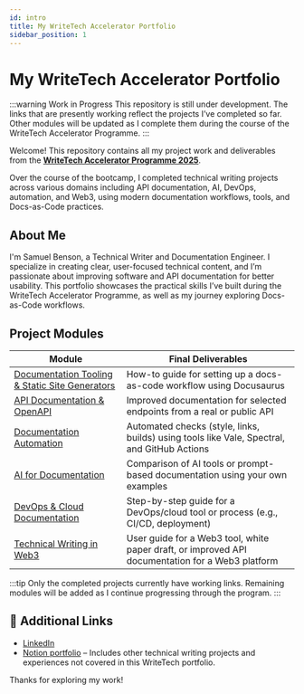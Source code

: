 ```yaml
---
id: intro
title: My WriteTech Accelerator Portfolio
sidebar_position: 1
---
```


# My WriteTech Accelerator Portfolio

:::warning Work in Progress
This repository is still under development. The links that are presently working reflect the projects I’ve completed so far. Other modules will be updated as I complete them during the course of the WriteTech Accelerator Programme.
:::

Welcome! This repository contains all my project work and deliverables from the **[WriteTech Accelerator Programme 2025](https://writetechhub.org/accelerator-program/)**.

Over the course of the bootcamp, I completed technical writing projects across various domains including API documentation, AI, DevOps, automation, and Web3, using modern documentation workflows, tools, and Docs-as-Code practices.

## About Me

I'm Samuel Benson, a Technical Writer and Documentation Engineer. I specialize in creating clear, user-focused technical content, and I’m passionate about improving software and API documentation for better usability. This portfolio showcases the practical skills I’ve built during the WriteTech Accelerator Programme, as well as my journey exploring Docs-as-Code workflows.

## Project Modules

| Module | Final Deliverables |
|--------|------------------|
| [Documentation Tooling & Static Site Generators](https://writetech-accelerator-portfolio-sam-phi.vercel.app/docs/documentation-tooling/intro) | How-to guide for setting up a docs-as-code workflow using Docusaurus |
| [API Documentation & OpenAPI](#) | Improved documentation for selected endpoints from a real or public API |
| [Documentation Automation](#) | Automated checks (style, links, builds) using tools like Vale, Spectral, and GitHub Actions |
| [AI for Documentation](#) | Comparison of AI tools or prompt-based documentation using your own examples |
| [DevOps & Cloud Documentation](#) | Step-by-step guide for a DevOps/cloud tool or process (e.g., CI/CD, deployment) |
| [Technical Writing in Web3](#) | User guide for a Web3 tool, white paper draft, or improved API documentation for a Web3 platform |

:::tip
Only the completed projects currently have working links. Remaining modules will be added as I continue progressing through the program.
:::



## 🔗 Additional Links

- [LinkedIn](https://www.linkedin.com/in/samuelbenso)
- [Notion portfolio](https://www.notion.so/Samuel-Benson-Portfolio-231a5f1c6be08076a43ac5a54ae36a04#231a5f1c6be0815cba76efed82a5ce6c) – Includes other technical writing projects and experiences not covered in this WriteTech portfolio.

Thanks for exploring my work!